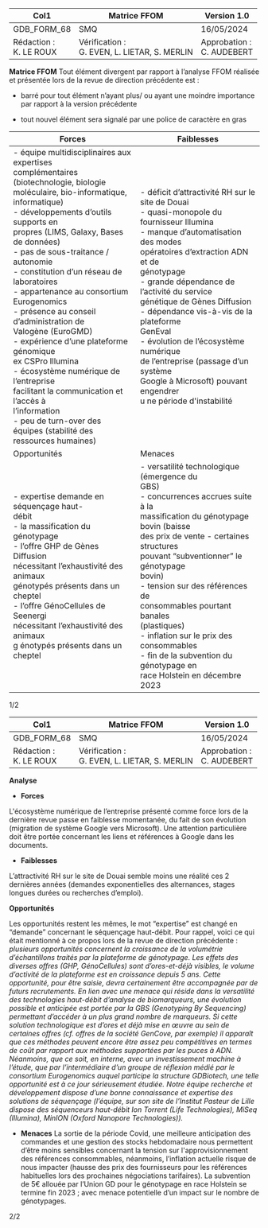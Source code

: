 |Col1|Matrice FFOM|Version 1.0|
|---|---|---|
|GDB_FORM_68|SMQ|16/05/2024|
|Rédaction :<br>K. LE ROUX|Vérification :<br>G. EVEN, L. LIETAR, S. MERLIN|Approbation :<br>C. AUDEBERT|


**Matrice FFOM**
Tout élément divergent par rapport à l’analyse FFOM réalisée et présentée lors de la revue
de direction précédente est :

   - barré pour tout élément n’ayant plus/ ou ayant une moindre importance par rapport à
la version précédente

   - tout nouvel élément sera signalé par une police de caractère en gras









|Forces|Faiblesses|
|---|---|
|- équipe multidisciplinaires aux expertises<br>complémentaires (biotechnologie, biologie<br>moléculaire, bio-informatique, informatique)<br>- développements d’outils supports en<br>propres (LIMS, Galaxy, Bases de données)<br>- pas de sous-traitance / autonomie<br>- constitution d’un réseau de laboratoires<br>- appartenance au consortium<br>Eurogenomics<br>- présence au conseil d’administration de<br>Valogène (EuroGMD)<br>- expérience d’une plateforme génomique<br>ex CSPro Illumina<br>- écosystème numérique de l’entreprise<br>facilitant la communication et l’accès à<br>l’information<br>- peu de turn-over des équipes (stabilité des<br>ressources humaines)|- déficit d’attractivité RH sur le site de Douai<br>- quasi-monopole du fournisseur Illumina<br>- manque d’automatisation des modes<br>opératoires d’extraction ADN et de<br>génotypage<br>- grande dépendance de l’activité du service<br>génétique de Gènes Diffusion<br>- dépendance vis-à-vis de la plateforme<br>GenEval<br>- évolution de l’écosystème numérique<br>de l’entreprise (passage d’un système<br>Google à Microsoft) pouvant engendrer<br>u ne période d'instabilité|
|Opportunités|Menaces|
|- expertise demande en séquençage haut-<br>débit<br>- la massification du génotypage<br>- l’offre GHP de Gènes Diffusion<br>nécessitant l’exhaustivité des animaux<br>génotypés présents dans un cheptel<br>- l’offre GénoCellules de Seenergi<br>nécessitant l’exhaustivité des animaux<br>g énotypés présents dans un cheptel|- versatilité technologique (émergence du<br>GBS)<br>- concurrences accrues suite à la<br>massification du génotypage bovin (baisse<br>des prix de vente - certaines structures<br>pouvant “subventionner” le génotypage<br>bovin)<br>- tension sur des références de<br>consommables pourtant banales<br>(plastiques)<br>- inflation sur le prix des consommables<br>- fin de la subvention du génotypage en<br>race Holstein en décembre 2023|


1/2

|Col1|Matrice FFOM|Version 1.0|
|---|---|---|
|GDB_FORM_68|SMQ|16/05/2024|
|Rédaction :<br>K. LE ROUX|Vérification :<br>G. EVEN, L. LIETAR, S. MERLIN|Approbation :<br>C. AUDEBERT|


**Analyse**

  - **Forces**

L'écosystème numérique de l’entreprise présenté comme force lors de la dernière revue passe
en faiblesse momentanée, du fait de son évolution (migration de système Google vers
Microsoft). Une attention particulière doit être portée concernant les liens et références à
Google dans les documents.

  - **Faiblesses**

L’attractivité RH sur le site de Douai semble moins une réalité ces 2 dernières années
(demandes exponentielles des alternances, stages longues durées ou recherches d’emploi).

  **Opportunités**

Les opportunités restent les mêmes, le mot “expertise” est changé en “demande” concernant
le séquençage haut-débit. Pour rappel, voici ce qui était mentionné à ce propos lors de la revue
de direction précédente : _plusieurs opportunités concernent la croissance de la volumétrie_
_d’échantillons traités par la plateforme de génotypage. Les effets des diverses offres (GHP,_
_GénoCellules) sont d’ores-et-déjà visibles, le volume d’activité de la plateforme est en_
_croissance depuis 5 ans. Cette opportunité, pour être saisie, devra certainement être_
_accompagnée par de futurs recrutements. En lien avec une menace qui réside dans la_
_versatilité des technologies haut-débit d’analyse de biomarqueurs, une évolution possible et_
_anticipée est portée par la GBS (Genotyping By Sequencing) permettant d’accéder à un plus_
_grand nombre de marqueurs. Si cette solution technologique est d’ores et déjà mise en œuvre_
_au sein de certaines offres (cf. offres de la société GenCove, par exemple) il apparaît que ces_
_méthodes peuvent encore être assez peu compétitives en termes de coût par rapport aux_
_méthodes supportées par les puces à ADN. Néanmoins, que ce soit, en interne, avec un_
_investissement machine à l’étude, que par l’intermédiaire d’un groupe de réflexion médié par_
_le consortium Eurogenomics auquel participe la structure GDBiotech, une telle opportunité est_
_à ce jour sérieusement étudiée. Notre équipe recherche et développement dispose d’une_
_bonne connaissance et expertise des solutions de séquençage (l’équipe, sur son site de_
_l’Institut Pasteur de Lille dispose des séquenceurs haut-débit Ion Torrent (Life Technologies),_
_MiSeq (Illumina), MinION (Oxford Nanopore Technologies))._

  - **Menaces**
La sortie de la période Covid, une meilleure anticipation des commandes et une gestion des
stocks hebdomadaire nous permettent d’être moins sensibles concernant la tension sur
l'approvisionnement des références consommables, néanmoins, l’inflation actuelle risque de
nous impacter (hausse des prix des fournisseurs pour les références habituelles lors des
prochaines négociations tarifaires).
La subvention de 5€ allouée par l’Union GD pour le génotypage en race Holstein se termine
fin 2023 ; avec menace potentielle d’un impact sur le nombre de génotypages.

2/2

